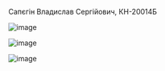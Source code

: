 Сапєгін Владислав Сергійович, КН-20014Б

![image](https://user-images.githubusercontent.com/85738049/122770333-041bb800-d2ae-11eb-993f-bcbb382593d0.png)

![image](https://user-images.githubusercontent.com/85738049/122770360-0a119900-d2ae-11eb-8ad7-50bc811610d8.png)

![image](https://user-images.githubusercontent.com/85738049/122770523-34635680-d2ae-11eb-930d-e4584faa89d7.png)
